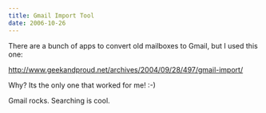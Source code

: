 ```yaml
---
title: Gmail Import Tool
date: 2006-10-26
---
```

There are a bunch of apps to convert old mailboxes to Gmail, but I used this one:

<a href="http://www.geekandproud.net/archives/2004/09/28/497/gmail-import/">http://www.geekandproud.net/archives/2004/09/28/497/gmail-import/</a>

Why? Its the only one that worked for me! :-)

Gmail rocks. Searching is cool.

